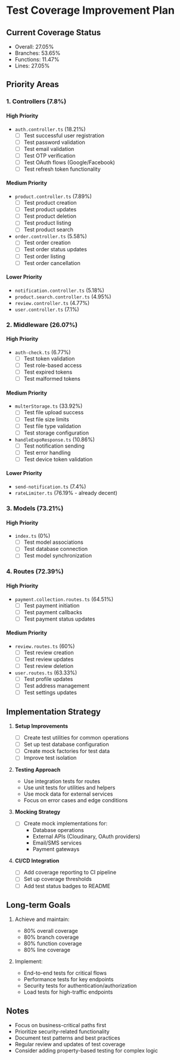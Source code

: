 # Test Coverage Improvement Plan

## Current Coverage Status
- Overall: 27.05%
- Branches: 53.65%
- Functions: 11.47%
- Lines: 27.05%

## Priority Areas

### 1. Controllers (7.8%)

#### High Priority
- `auth.controller.ts` (18.21%)
  - [ ] Test successful user registration
  - [ ] Test password validation
  - [ ] Test email validation
  - [ ] Test OTP verification
  - [ ] Test OAuth flows (Google/Facebook)
  - [ ] Test refresh token functionality

#### Medium Priority
- `product.controller.ts` (7.89%)
  - [ ] Test product creation
  - [ ] Test product updates
  - [ ] Test product deletion
  - [ ] Test product listing
  - [ ] Test product search

- `order.controller.ts` (5.58%)
  - [ ] Test order creation
  - [ ] Test order status updates
  - [ ] Test order listing
  - [ ] Test order cancellation

#### Lower Priority
- `notification.controller.ts` (5.18%)
- `product.search.controller.ts` (4.95%)
- `review.controller.ts` (4.77%)
- `user.controller.ts` (7.1%)

### 2. Middleware (26.07%)

#### High Priority
- `auth-check.ts` (6.77%)
  - [ ] Test token validation
  - [ ] Test role-based access
  - [ ] Test expired tokens
  - [ ] Test malformed tokens

#### Medium Priority
- `multerStorage.ts` (33.92%)
  - [ ] Test file upload success
  - [ ] Test file size limits
  - [ ] Test file type validation
  - [ ] Test storage configuration

- `handleExpoResponse.ts` (10.86%)
  - [ ] Test notification sending
  - [ ] Test error handling
  - [ ] Test device token validation

#### Lower Priority
- `send-notification.ts` (7.4%)
- `rateLimiter.ts` (76.19% - already decent)

### 3. Models (73.21%)

#### High Priority
- `index.ts` (0%)
  - [ ] Test model associations
  - [ ] Test database connection
  - [ ] Test model synchronization

### 4. Routes (72.39%)

#### High Priority
- `payment.collection.routes.ts` (64.51%)
  - [ ] Test payment initiation
  - [ ] Test payment callbacks
  - [ ] Test payment status updates

#### Medium Priority
- `review.routes.ts` (60%)
  - [ ] Test review creation
  - [ ] Test review updates
  - [ ] Test review deletion

- `user.routes.ts` (63.33%)
  - [ ] Test profile updates
  - [ ] Test address management
  - [ ] Test settings updates

## Implementation Strategy

1. **Setup Improvements**
   - [ ] Create test utilities for common operations
   - [ ] Set up test database configuration
   - [ ] Create mock factories for test data
   - [ ] Improve test isolation

2. **Testing Approach**
   - Use integration tests for routes
   - Use unit tests for utilities and helpers
   - Use mock data for external services
   - Focus on error cases and edge conditions

3. **Mocking Strategy**
   - [ ] Create mock implementations for:
     - Database operations
     - External APIs (Cloudinary, OAuth providers)
     - Email/SMS services
     - Payment gateways

4. **CI/CD Integration**
   - [ ] Add coverage reporting to CI pipeline
   - [ ] Set up coverage thresholds
   - [ ] Add test status badges to README

## Long-term Goals

1. Achieve and maintain:
   - 80% overall coverage
   - 80% branch coverage
   - 80% function coverage
   - 80% line coverage

2. Implement:
   - End-to-end tests for critical flows
   - Performance tests for key endpoints
   - Security tests for authentication/authorization
   - Load tests for high-traffic endpoints

## Notes

- Focus on business-critical paths first
- Prioritize security-related functionality
- Document test patterns and best practices
- Regular review and updates of test coverage
- Consider adding property-based testing for complex logic 